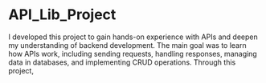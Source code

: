 # API_Lib_Project
I developed this project to gain hands-on experience with APIs and deepen my understanding of backend development. The main goal was to learn how APIs work, including sending requests, handling responses, managing data in databases, and implementing CRUD operations. Through this project, 
